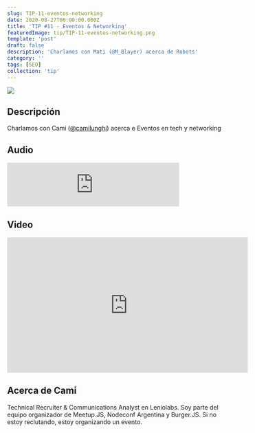 ```yaml
---
slug: TIP-11-eventos-networking
date: 2020-08-27T00:00:00.000Z
title: 'TIP #11 - Eventos & Networking'
featuredImage: tip/TIP-11-eventos-networking.png
template: 'post'
draft: false
description: 'Charlamos con Mati (@M_Blayer) acerca de Robots'
category: ''
tags: [SEO]
collection: 'tip'
---
```


![](tip/TIP-11-eventos-networking.png)

## Descripción

Charlamos con Cami ([@camilunghi](https://twitter.com/camilunghi)) acerca e Eventos en tech y networking

## Audio

<iframe src="https://anchor.fm/teban3010/embed/episodes/TIP-11---Eventos--Networking-eiq90d" height="102px" width="400px" frameborder="0" scrolling="no"></iframe>

## Video

<iframe width="560" height="315" src="https://www.youtube.com/embed/je_z2knGWe4" frameborder="0" allow="accelerometer; autoplay; encrypted-media; gyroscope; picture-in-picture" allowfullscreen></iframe>

## Acerca de Cami

Technical Recruiter & Communications Analyst en Leniolabs. Soy parte del equipo organizador de Meetup.JS, Nodeconf Argentina y Burger.JS. Si no estoy reclutando, estoy organizando un evento.
